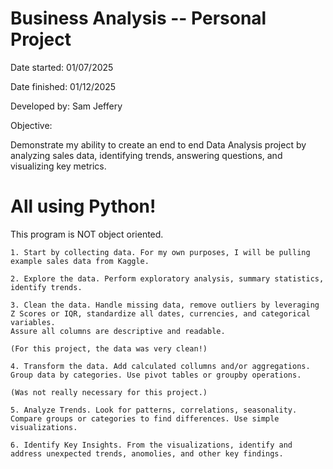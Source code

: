 ﻿# Business Analysis -- Personal Project

Date started: 01/07/2025

Date finished: 01/12/2025

Developed by: Sam Jeffery

Objective:

Demonstrate my ability to create an end to end Data Analysis project by analyzing sales data, identifying trends, answering questions, and visualizing key metrics.

# All using Python!

This program is NOT object oriented.

    1. Start by collecting data. For my own purposes, I will be pulling example sales data from Kaggle.

    2. Explore the data. Perform exploratory analysis, summary statistics, identify trends.

    3. Clean the data. Handle missing data, remove outliers by leveraging Z Scores or IQR, standardize all dates, currencies, and categorical variables.
    Assure all columns are descriptive and readable. 

    (For this project, the data was very clean!)

    4. Transform the data. Add calculated collumns and/or aggregations. Group data by categories. Use pivot tables or groupby operations.

    (Was not really necessary for this project.)

    5. Analyze Trends. Look for patterns, correlations, seasonality. Compare groups or categories to find differences. Use simple visualizations.

    6. Identify Key Insights. From the visualizations, identify and address unexpected trends, anomolies, and other key findings.
